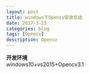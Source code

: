 ```yaml
---
layout: post
title: windows下Opencv安装总结    
date: 2017-3-23
categories: blog
tags: [Opencv]
description: Opencv
---
```


**开发环境**           
windows10+vs2015+Opencv3.1        


